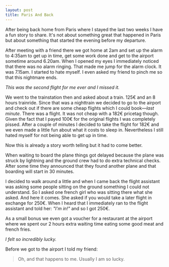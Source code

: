 ```yaml
---
layout: post
title: Paris And Back
---
```

After being back home from Paris where I stayed the last two weeks I have a fun story to
share. It's not about something great that happened in Paris but about something that
started the evening before my departure.

After meeting with a friend there we got home at 2am and set up the alarm to 4:35am to get
up in time, get some work done and get to the airport sometime around 6.20am.
When I opened my eyes I immediately noticed that there was no alarm ringing. That made me
jump for the alarm clock. It was 7.15am. I started to hate myself. I even asked my friend to
pinch me so that this nightmare ends. 

*This was the second flight for me ever and I missed it.*

We went to the trainstation then and asked about a train. 125€ and an 8 hours trainride.
Since that was a nighttrain we decided to go to the airport and check out if there are some
cheap flights which I could book&mdash;*last minute*.
There was a flight. It was not cheap with a 182€ pricetag though. Given the fact that
I payed 100€ for the original flights I was completely pissed. After a couple of minutes
I decided to take the flight for 182€ and we even made a little fun about what it costs to
sleep in. Nevertheless I still hated myself for not being able to get up in time.

Now this is already a story worth telling but it had to come better.

When waiting to board the plane things got delayed because the plane was struck by lightning
and the ground crew had to do extra technical checks. After some time they announced that
they found another plane and that boarding will start in 30 minutes.

I decided to walk around a little and when I came back the flight assistant was asking some
people sitting on the ground something I could not understand. So I asked one french girl
who was sitting there what she asked. And here it comes. She asked if you would take a later
flight in exchange for 250€. When I heard that I immediately ran to the flight assistant and
told her: *"I'm in!"* and so I got 250€.

As a small bonus we even got a voucher for a restaurant at the airport where we spent our
2 hours extra waiting time eating some good meat and french fries.

*I felt so incredibly lucky.*

Before we got to the airport I told my friend:

  > Oh, and that happens to me. Usually I am so lucky.


